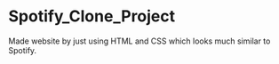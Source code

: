 # Spotify_Clone_Project
Made website by just using HTML and CSS which looks much similar to Spotify.
